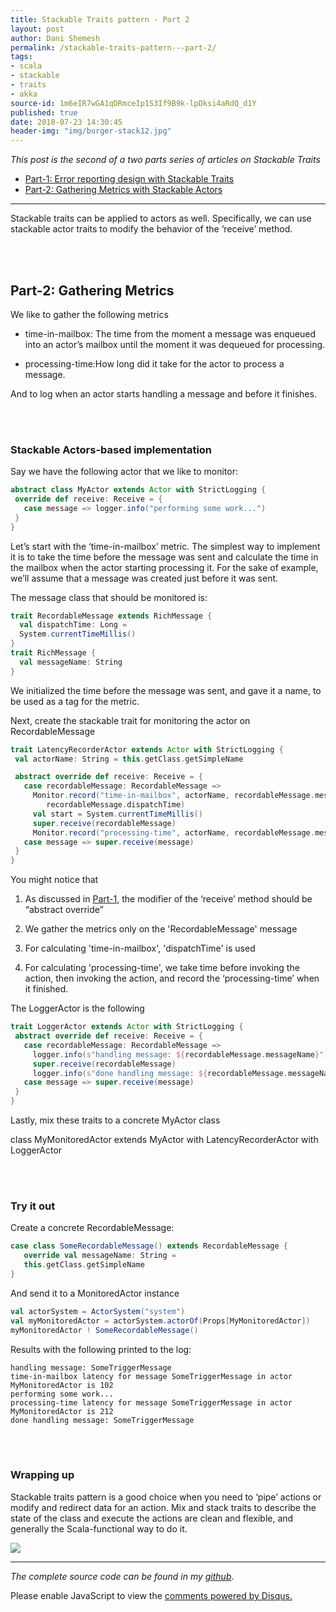```yaml
---
title: Stackable Traits pattern - Part 2
layout: post
author: Dani Shemesh
permalink: /stackable-traits-pattern---part-2/
tags:
- scala
- stackable
- traits
- akka
source-id: 1m6eIR7wGA1qDRmceIp1S3If9B9k-lpDksi4aRdQ_d1Y
published: true
date: 2018-07-23 14:30:45
header-img: "img/burger-stack12.jpg"
---
```


<i>This post is the second of a two parts series of articles on Stackable Traits</i>

* [Part-1: Error reporting design with Stackable Traits](https://fullgc.github.io/stackable-traits-pattern/)
* [Part-2: Gathering Metrics with Stackable Actors](https://fullgc.github.io/stackable-traits-pattern---part-2/)

------------------------------------------------------------------------------------------

Stackable traits can be applied to actors as well.
Specifically, we can use stackable actor traits to modify the behavior of the ‘receive’ method.

<br><br>
## **Part-2: Gathering Metrics**

We like to gather the following metrics

* time-in-mailbox: The time from the moment a message was enqueued into an actor’s mailbox until the moment it was dequeued for processing.

* processing-time:How long did it take for the actor to process a message.

And to log when an actor starts handling a message and before it finishes.

<br><br>
### **Stackable Actors-based implementation**

Say we have the following actor that we like to monitor:

````scala
abstract class MyActor extends Actor with StrictLogging {
 override def receive: Receive = {
   case message => logger.info("performing some work...")
 }
}
````

Let’s start with the ‘time-in-mailbox’ metric. The simplest way to implement it is to take the time before the message was sent and calculate the time in the mailbox when the actor starting processing it. For the sake of example, we’ll assume that a message was created just before it was sent.

The message class that should be monitored is:

````scala
trait RecordableMessage extends RichMessage {
  val dispatchTime: Long =
  System.currentTimeMillis()
}
trait RichMessage {
  val messageName: String
}
````

We initialized the time before the message was sent, and gave it a name, to be used as a tag for the metric.

Next, create the stackable trait for monitoring the actor on RecordableMessage

````scala
trait LatencyRecorderActor extends Actor with StrictLogging {
 val actorName: String = this.getClass.getSimpleName

 abstract override def receive: Receive = {
   case recordableMessage: RecordableMessage =>
     Monitor.record("time-in-mailbox", actorName, recordableMessage.messageName,
        recordableMessage.dispatchTime)
     val start = System.currentTimeMillis()
     super.receive(recordableMessage)
     Monitor.record("processing-time", actorName, recordableMessage.messageName, start)
   case message => super.receive(message)
 }
}
````

You might notice that

1. As discussed in [Part-1](https://fullgc.github.io/stackable-traits-pattern/), the modifier of the ‘receive’ method should be “abstract override”

2. We gather the metrics only on the 'RecordableMessage' message

3. For calculating 'time-in-mailbox', 'dispatchTime' is used

4. For calculating 'processing-time', we take time before invoking the action, then invoking the action, and record the ‘processing-time’ when it finished.

The LoggerActor is the following 

````scala
trait LoggerActor extends Actor with StrictLogging {
 abstract override def receive: Receive = {
   case recordableMessage: RecordableMessage =>
     logger.info(s"handling message: ${recordableMessage.messageName}")
     super.receive(recordableMessage)
     logger.info(s"done handling message: ${recordableMessage.messageName}")
   case message => super.receive(message)
 }
}
````
Lastly, mix these traits to a concrete MyActor class

class MyMonitoredActor extends MyActor with LatencyRecorderActor with LoggerActor


<br><br>
### **Try it out**

Create a concrete RecordableMessage:

````scala
case class SomeRecordableMessage() extends RecordableMessage {
   override val messageName: String =
   this.getClass.getSimpleName
}
````

And send it to a MonitoredActor instance

````scala
val actorSystem = ActorSystem("system")
val myMonitoredActor = actorSystem.actorOf(Props[MyMonitoredActor])
myMonitoredActor ! SomeRecordableMessage()
````

Results with the following printed to the log:

````
handling message: SomeTriggerMessage
time-in-mailbox latency for message SomeTriggerMessage in actor MyMonitoredActor is 102
performing some work...
processing-time latency for message SomeTriggerMessage in actor MyMonitoredActor is 212
done handling message: SomeTriggerMessage
````

<br><br>
### **Wrapping up**

Stackable traits pattern is a good choice when you need to ‘pipe’ actions or modify and redirect data for an action. Mix and stack traits to describe the state of the class and execute the actions are clean and flexible, and generally the Scala-functional way to do it.

<img src="/img/scala_devs.png">

------------------------------------------------------------------------------------------

*The complete source code can be found in my [github](https://github.com/FullGC/stackable-traits)*.

<div id="disqus_thread"></div>
<script>

/**
*  RECOMMENDED CONFIGURATION VARIABLES: EDIT AND UNCOMMENT THE SECTION BELOW TO INSERT DYNAMIC VALUES FROM YOUR PLATFORM OR CMS.
*  LEARN WHY DEFINING THESE VARIABLES IS IMPORTANT: https://disqus.com/admin/universalcode/#configuration-variables*/
var disqus_config = function () {
this.page.url = "https://fullgc.github.io/stackable-traits-pattern---part-2/"
this.page.identifier = stackable-1
};
(function() { // DON'T EDIT BELOW THIS LINE
var d = document, s = d.createElement('script');
s.src = 'https://FullGC.disqus.com/embed.js';
s.setAttribute('data-timestamp', +new Date());
(d.head || d.body).appendChild(s);
})();
</script>
<noscript>Please enable JavaScript to view the <a href="https://disqus.com/?ref_noscript">comments powered by Disqus.</a></noscript>
